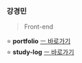 ### 강경민          
          
> Front-end          
  
      

⭐ **portfolio** [ㅡ 바로가기](https://portfolio-minomad.vercel.app)        
⭐ **study-log** [ㅡ 바로가기](https://github.com/minomad/study-repository)


